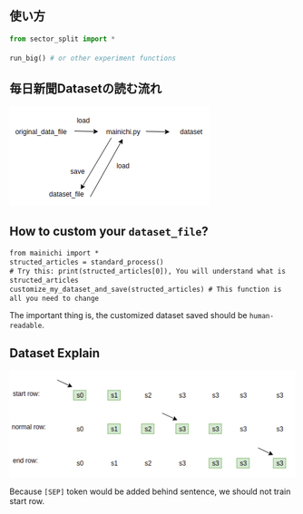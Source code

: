 ## 使い方


```py
from sector_split import *

run_big() # or other experiment functions
```

## 毎日新聞Datasetの読む流れ

![nagare](dataset_loader.png)

## How to custom your `dataset_file`?

```
from mainichi import *
structed_articles = standard_process()
# Try this: print(structed_articles[0]), You will understand what is structed_articles
customize_my_dataset_and_save(structed_articles) # This function is all you need to change
```

The important thing is, the customized dataset saved should be `human-readable`.

## Dataset Explain

![dataset explain](dataset_explain.png)

Because `[SEP]` token would be added behind sentence, we should not train start row.

